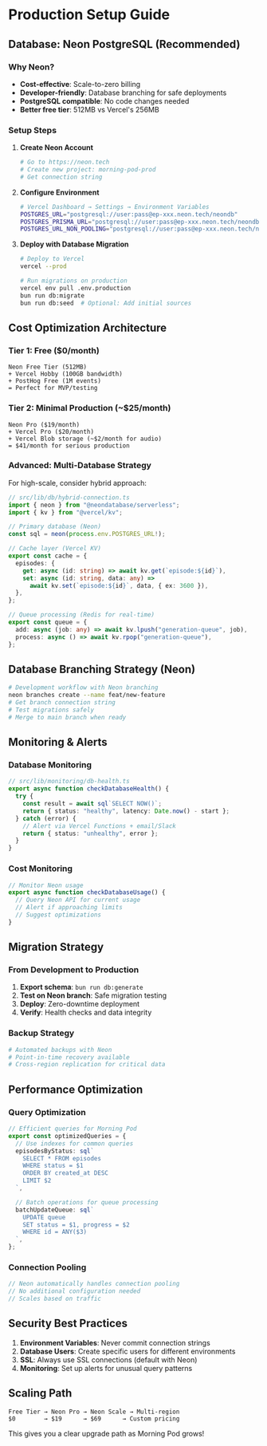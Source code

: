 # Production Setup Guide

## Database: Neon PostgreSQL (Recommended)

### Why Neon?

- **Cost-effective**: Scale-to-zero billing
- **Developer-friendly**: Database branching for safe deployments
- **PostgreSQL compatible**: No code changes needed
- **Better free tier**: 512MB vs Vercel's 256MB

### Setup Steps

1. **Create Neon Account**

   ```bash
   # Go to https://neon.tech
   # Create new project: morning-pod-prod
   # Get connection string
   ```

2. **Configure Environment**

   ```bash
   # Vercel Dashboard → Settings → Environment Variables
   POSTGRES_URL="postgresql://user:pass@ep-xxx.neon.tech/neondb"
   POSTGRES_PRISMA_URL="postgresql://user:pass@ep-xxx.neon.tech/neondb"
   POSTGRES_URL_NON_POOLING="postgresql://user:pass@ep-xxx.neon.tech/neondb"
   ```

3. **Deploy with Database Migration**

   ```bash
   # Deploy to Vercel
   vercel --prod

   # Run migrations on production
   vercel env pull .env.production
   bun run db:migrate
   bun run db:seed  # Optional: Add initial sources
   ```

## Cost Optimization Architecture

### Tier 1: Free ($0/month)

```
Neon Free Tier (512MB)
+ Vercel Hobby (100GB bandwidth)
+ PostHog Free (1M events)
= Perfect for MVP/testing
```

### Tier 2: Minimal Production (~$25/month)

```
Neon Pro ($19/month)
+ Vercel Pro ($20/month)
+ Vercel Blob storage (~$2/month for audio)
= $41/month for serious production
```

### Advanced: Multi-Database Strategy

For high-scale, consider hybrid approach:

```typescript
// src/lib/db/hybrid-connection.ts
import { neon } from "@neondatabase/serverless";
import { kv } from "@vercel/kv";

// Primary database (Neon)
const sql = neon(process.env.POSTGRES_URL!);

// Cache layer (Vercel KV)
export const cache = {
  episodes: {
    get: async (id: string) => await kv.get(`episode:${id}`),
    set: async (id: string, data: any) =>
      await kv.set(`episode:${id}`, data, { ex: 3600 }),
  },
};

// Queue processing (Redis for real-time)
export const queue = {
  add: async (job: any) => await kv.lpush("generation-queue", job),
  process: async () => await kv.rpop("generation-queue"),
};
```

## Database Branching Strategy (Neon)

```bash
# Development workflow with Neon branching
neon branches create --name feat/new-feature
# Get branch connection string
# Test migrations safely
# Merge to main branch when ready
```

## Monitoring & Alerts

### Database Monitoring

```typescript
// src/lib/monitoring/db-health.ts
export async function checkDatabaseHealth() {
  try {
    const result = await sql`SELECT NOW()`;
    return { status: "healthy", latency: Date.now() - start };
  } catch (error) {
    // Alert via Vercel Functions + email/Slack
    return { status: "unhealthy", error };
  }
}
```

### Cost Monitoring

```typescript
// Monitor Neon usage
export async function checkDatabaseUsage() {
  // Query Neon API for current usage
  // Alert if approaching limits
  // Suggest optimizations
}
```

## Migration Strategy

### From Development to Production

1. **Export schema**: `bun run db:generate`
2. **Test on Neon branch**: Safe migration testing
3. **Deploy**: Zero-downtime deployment
4. **Verify**: Health checks and data integrity

### Backup Strategy

```bash
# Automated backups with Neon
# Point-in-time recovery available
# Cross-region replication for critical data
```

## Performance Optimization

### Query Optimization

```typescript
// Efficient queries for Morning Pod
export const optimizedQueries = {
  // Use indexes for common queries
  episodesByStatus: sql`
    SELECT * FROM episodes 
    WHERE status = $1 
    ORDER BY created_at DESC 
    LIMIT $2
  `,

  // Batch operations for queue processing
  batchUpdateQueue: sql`
    UPDATE queue 
    SET status = $1, progress = $2 
    WHERE id = ANY($3)
  `,
};
```

### Connection Pooling

```typescript
// Neon automatically handles connection pooling
// No additional configuration needed
// Scales based on traffic
```

## Security Best Practices

1. **Environment Variables**: Never commit connection strings
2. **Database Users**: Create specific users for different environments
3. **SSL**: Always use SSL connections (default with Neon)
4. **Monitoring**: Set up alerts for unusual query patterns

## Scaling Path

```
Free Tier → Neon Pro → Neon Scale → Multi-region
$0        → $19      → $69      → Custom pricing
```

This gives you a clear upgrade path as Morning Pod grows!
